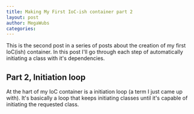 ```yaml
---
title: Making My First IoC-ish container part 2
layout: post
author: MegaWubs
categories: 
---
```


This is the second post in a series of posts about the creation of my first IoC(ish) container. In this post I'll
go through each step of automatically initiating a class with it's dependencies.  

## Part 2, Initiation loop

At the hart of my IoC container is a initiation loop (a term I just came up with). It's basically a loop that keeps 
initiating classes until it's capable of initiating the requested class.